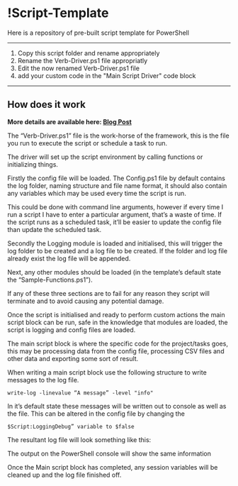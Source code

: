 !Script-Template
===================
Here is a repository of pre-built script template for PowerShell

----------

 1. Copy this script folder and rename appropriately
 2. Rename the Verb-Driver.ps1 file appropriatly
 3. Edit the now renamed Verb-Driver.ps1 file
 4. add your custom code in the "Main Script Driver" code block

----------
How does it work
---------
**More details are available here: [Blog Post](http://vaines.org/powershell-framework/)**


The “Verb-Driver.ps1” file is the work-horse of the framework, this is the file you run to execute the script or schedule a task to run.

The driver will set up the script environment by calling functions or initializing things.

Firstly the config file will be loaded. The Config.ps1 file by default contains the log folder, naming structure and file name format, it should also contain any variables which may be used every time the script is run.

This could be done with command line arguments, however if every time I run a script I have to enter a particular argument, that’s a waste of time. If the script runs as a scheduled task, it’ll be easier to update the config file than update the scheduled task.

Secondly the Logging module is loaded and initialised, this will trigger the log folder to be created and a log file to be created. If the folder and log file already exist the log file will be appended.

Next, any other modules should be loaded (in the template’s default state the “Sample-Functions.ps1”).

If any of these three sections are to fail for any reason they script will terminate and to avoid causing any potential damage.

Once the script is initialised and ready to perform custom actions the main script block can be run, safe in the knowledge that modules are loaded, the script is logging and config files are loaded.

The main script block is where the specific code for the project/tasks goes, this may be processing data from the config file, processing CSV files and other data and exporting some sort of result.

When writing a main script block use the following structure to write messages to the log file.

    write-log -linevalue “A message” -level "info"

In it’s default state these messages will be written out to console as well as the file. This can be altered in the config file by changing the 

    $Script:LoggingDebug” variable to $false

The resultant log file will look something like this:

The output on the PowerShell console will show the same information

Once the Main script block has completed, any session variables will be cleaned up and the log file finished off.
